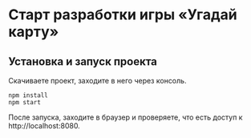 # Старт разработки игры «Угадай карту»

## Установка и запуск проекта

Скачиваете проект, заходите в него через консоль.

```
npm install
npm start
```

После запуска, заходите в браузер и проверяете, что есть доступ к http://localhost:8080.
